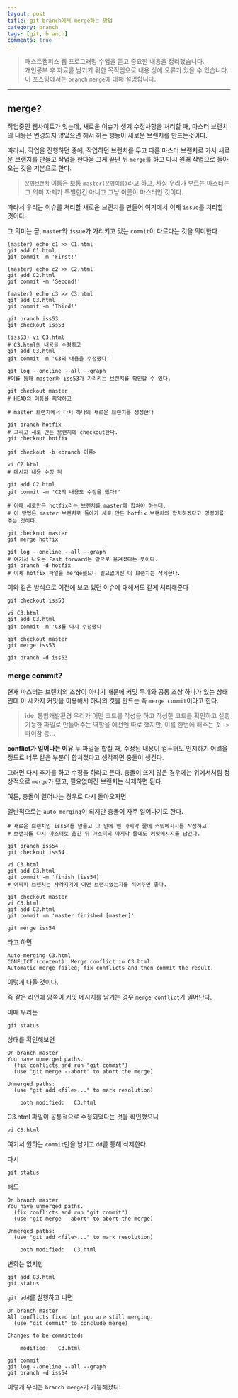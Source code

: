 ```yaml
---
layout: post
title: git-branch에서 merge하는 방법
category: branch
tags: [git, branch]
comments: true
---
```


> 패스트캠퍼스 웹 프로그래밍 수업을 듣고 중요한 내용을 정리했습니다.     
개인공부 후 자료를 남기기 위한 목적임으로 내용 상에 오류가 있을 수 있습니다.      
> 이 포스팅에서는 `branch` `merge`에 대해 설명합니다.

<hr>

## merge?


작업중인 웹사이트가 잇는데, 새로운 이슈가 생겨 수정사항을 처리할 때, 마스터 브랜치의 내용은 변경되지 않았으면 해서 하는 행동이 새로운 브랜치를 만드는것이다.

따라서, 작업을 진행하던 중에, 작업하던 브랜치를 두고 다른 마스터 브랜치로 가서 새로운 브랜치를 만들고 작업을 한다음 그게 끝난 뒤 `merge`를 하고 다시 원래 작업으로 돌아오는 것을 기본으로 한다.



> `운영브랜치` 이름은 보통 `master(운영이름)`라고 하고, 사실 우리가 부르는 마스터는 그 의미 자체가 특별한건 아니고 그냥 이름이 마스터인 것이다.


따라서 우리는 이슈를 처리할 새로운 브랜치를 만들어 여기에서 이제 `issue`를 처리할 것이다.

그 의미는 곧, `master`와 `issue`가 가리키고 있는 `commit`이 다르다는 것을 의미한다.


```
(master) echo c1 >> C1.html
git add C1.html
git commit -m 'First!'

(master) echo c2 >> C2.html
git add C2.html
git commit -m 'Second!'

(master) echo c3 >> C3.html
git add C3.html
git commit -m 'Third!'

git branch iss53
git checkout iss53

(iss53) vi C3.html
# C3.html의 내용을 수정하고
git add C3.html
git commit -m 'C3의 내용을 수정했다'

git log --oneline --all --graph
#이를 통해 master와 iss53가 가리키는 브랜치를 확인할 수 있다.

git checkout master
# HEAD의 이동을 파악하고

# master 브랜치에서 다시 하나의 새로운 브랜치를 생성한다

git branch hotfix
# 그리고 새로 만든 브랜치에 checkout한다.
git checkout hotfix

git checkout -b <branch 이름>

vi C2.html
# 메시지 내용 수정 뒤

git add C2.html
git commit -m 'C2의 내용도 수정을 했다!'

# 이때 새로만든 hotfix라는 브랜치를 master에 합쳐야 하는데,
# 이 방법은 master 브랜치로 돌아가 새로 만든 hotfix 브랜치와 합치하겠다고 명령어를 주는 것이다.

git checkout master
git merge hotfix

git log --oneline --all --graph
# 여기서 나오는 Fast forward는 앞으로 옮겨졌다는 뜻이다.
git branch -d hotfix
# 이제 hotfix 파일을 merge했으니 필요없어진 이 브랜치는 삭제한다.

```


이와 같은 방식으로 이전에 보고 있던 이슈에 대해서도 같게 처리해준다


```
git checkout iss53

vi C3.html
git add C3.html
git commit -m 'C3를 다시 수정했다'

git checkout master
git merge iss53

git branch -d iss53
```


### merge commit?

현재 마스터는 브랜치의 조상이 아니기 때문에 커밋 두개와 공통 조상 하나가 있는 상태인데
이 세가지 커밋을 이용해서 하나의 컷을 만드는 즉 `merge commit`이라고 한다.



>ide: 통합개발환경
우리가 어떤 코드를 작성을 하고 작성한 코드를 확인하고 실행가능한 파일로 만들어주는 역할을 예전엔 따로 했지만, 이를 한번에 해주는 것 -> 파이참 등...


**conflict가 일어나는 이유**
두 파일을 합칠 때, 수정된 내용이 컴퓨터도 인지하기 어려울 정도로 너무 같은 부분이 합쳐졌다고 생각하면 충돌이 생긴다.

그러면 다시 추가를 하고 수정을 하라고 뜬다.
충돌이 뜨지 않은 경우에는 위에서처럼 정상적으로 `merge`가 됐고, 필요없어진 브랜치는 삭제하면 된다.

여튼, 충돌이 일어나는 경우로 다시 돌아오자면

일반적으로는 `auto merging`이 되지만 충돌이 자주 일어나기도 한다.

```
# 새로운 브랜치인 iss54를 만들고 그 안에 맨 마지막 줄에 커밋메시지를 작성하고
# 브랜치를 다시 마스터로 옮긴 뒤 마스터의 마지막 줄에도 커밋메시지를 남긴다.

git branch iss54
git checkout iss54

vi C3.html
git add C3.html
git commit -m 'finish [iss54]'
# 어짜피 브랜치는 사라지기에 어떤 브랜치였는지를 적어주면 좋다.

git checkout master
vi C3.html
git add C3.html
git commit -m 'master finished [master]'

git merge iss54
```

라고 하면


```
Auto-merging C3.html
CONFLICT (content): Merge conflict in C3.html
Automatic merge failed; fix conflicts and then commit the result.
```

이렇게 나올 것이다.

즉 같은 라인에 양쪽이 커밋 메시지를 남기는 경우 `merge conflict`가 일어난다.

이때 우리는

```
git status
```

상태를 확인해보면

```
On branch master
You have unmerged paths.
  (fix conflicts and run "git commit")
  (use "git merge --abort" to abort the merge)

Unmerged paths:
  (use "git add <file>..." to mark resolution)

	both modified:   C3.html
```

C3.html 파일이 공통적으로 수정되었다는 것을 확인했으니

```
vi C3.html
```

여기서 원하는 `commit`만을 남기고 `dd`를 통해 삭제한다.

다시
```
git status
```

해도

```
On branch master
You have unmerged paths.
  (fix conflicts and run "git commit")
  (use "git merge --abort" to abort the merge)

Unmerged paths:
  (use "git add <file>..." to mark resolution)

	both modified:   C3.html
```

변화는 없지만

```
git add C3.html
git status
```

`git add`를 실행하고 나면


```
On branch master
All conflicts fixed but you are still merging.
  (use "git commit" to conclude merge)

Changes to be committed:

	modified:   C3.html

```

```
git commit
git log --oneline --all --graph
git branch -d iss54
```


이렇게 우리는 `branch merge`가 가능해졌다!
